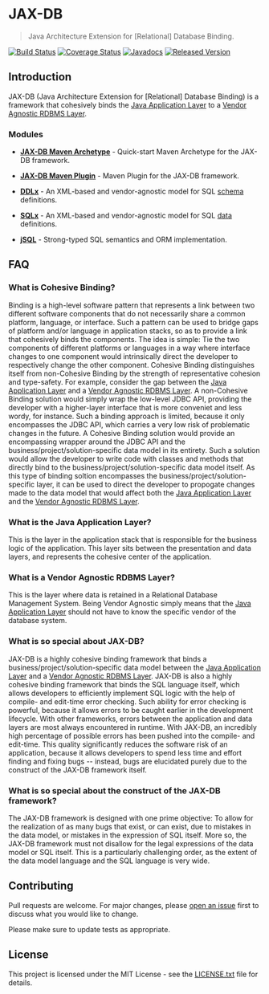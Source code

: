 # JAX-DB

> Java Architecture Extension for [Relational] Database Binding.

[![Build Status](https://travis-ci.org/jaxdb/jaxdb.png)](https://travis-ci.org/jaxdb/jaxdb)
[![Coverage Status](https://coveralls.io/repos/github/jaxdb/jaxdb/badge.svg)](https://coveralls.io/github/jaxdb/jaxdb)
[![Javadocs](https://www.javadoc.io/badge/org.jaxdb/jaxdb.svg)](https://www.javadoc.io/doc/org.jaxdb/jaxdb)
[![Released Version](https://img.shields.io/maven-central/v/org.jaxdb/jaxdb.svg)](https://mvnrepository.com/artifact/org.jaxdb/jaxdb)

## Introduction

JAX-DB (Java Architecture Extension for [Relational] Database Binding) is a framework that cohesively binds the [Java Application Layer](#what-is-the-java-application-layer) to a [Vendor Agnostic RDBMS Layer](#what-is-a-vendor-agnostic-rdbms-layer).

### Modules

* [**<ins>JAX-DB Maven Archetype</ins>**](/jaxdb-maven-archetype) - Quick-start Maven Archetype for the JAX-DB framework.

* [**<ins>JAX-DB Maven Plugin</ins>**](/jaxdb-maven-plugin) - Maven Plugin for the JAX-DB framework.

* [**<ins>DDLx</ins>**](/ddlx) - An XML-based and vendor-agnostic model for SQL <ins>schema</ins> definitions.

* [**<ins>SQLx</ins>**](/sqlx) - An XML-based and vendor-agnostic model for SQL <ins>data</ins> definitions.

* [**<ins>jSQL</ins>**](/jsql) - Strong-typed SQL semantics and ORM implementation.

## FAQ

### What is Cohesive Binding?

Binding is a high-level software pattern that represents a link between two different software components that do not necessarily share a common platform, language, or interface. Such a pattern can be used to bridge gaps of platform and/or language in application stacks, so as to provide a link that cohesively binds the components. The idea is simple: Tie the two components of different platforms or languages in a way where interface changes to one component would intrinsically direct the developer to respectively change the other component. Cohesive Binding distinguishes itself from non-Cohesive Binding by the strength of representative cohesion and type-safety. For example, consider the gap between the [Java Application Layer](#what-is-the-java-application-layer) and a [Vendor Agnostic RDBMS Layer](#what-is-a-vendor-agnostic-rdbms-layer). A non-Cohesive Binding solution would simply wrap the low-level JDBC API, providing the developer with a higher-layer interface that is more conveniet and less wordy, for instance. Such a binding approach is limited, because it only encompasses the JDBC API, which carries a very low risk of problematic changes in the future. A Cohesive Binding solution would provide an encompassing wrapper around the JDBC API and the business/project/solution-specific data model in its entirety. Such a solution would allow the developer to write code with classes and methods that directly bind to the business/project/solution-specific data model itself. As this type of binding soltion encompasses the business/project/solution-specific layer, it can be used to direct the developer to propogate changes made to the data model that would affect both the [Java Application Layer](#what-is-the-java-application-layer) and the [Vendor Agnostic RDBMS Layer](#what-is-a-vendor-agnostic-rdbms-layer).

### What is the Java Application Layer?

This is the layer in the application stack that is responsible for the business logic of the application. This layer sits between the presentation and data layers, and represents the cohesive center of the application.

### What is a Vendor Agnostic RDBMS Layer?

This is the layer where data is retained in a Relational Database Management System. Being Vendor Agnostic simply means that the [Java Application Layer](#what-is-the-java-application-layer) should not have to know the specific vendor of the database system.

### What is so special about JAX-DB?

JAX-DB is a highly cohesive binding framework that binds a business/project/solution-specific data model between the [Java Application Layer](#what-is-the-java-application-layer) and a [Vendor Agnostic RDBMS Layer](#what-is-a-vendor-agnostic-rdbms-layer). JAX-DB is also a highly cohesive binding framework that binds the SQL language itself, which allows developers to efficiently implement SQL logic with the help of compile- and edit-time error checking. Such ability for error checking is powerful, because it allows errors to be caught earlier in the development lifecycle. With other frameworks, errors between the application and data layers are most always encountered in runtime. With JAX-DB, an incredibly high percentage of possible errors has been pushed into the compile- and edit-time. This quality significantly reduces the software risk of an application, because it allows developers to spend less time and effort finding and fixing bugs -- instead, bugs are elucidated purely due to the construct of the JAX-DB framework itself.

### What is so special about the construct of the JAX-DB framework?

The JAX-DB framework is designed with one prime objective: To allow for the realization of as many bugs that exist, or can exist, due to mistakes in the data model, or mistakes in the expression of SQL itself. More so, the JAX-DB framework must not disallow for the legal expressions of the data model or SQL itself. This is a particularly challenging order, as the extent of the data model language and the SQL language is very wide.

## Contributing

Pull requests are welcome. For major changes, please [open an issue](../../issues) first to discuss what you would like to change.

Please make sure to update tests as appropriate.

## License

This project is licensed under the MIT License - see the [LICENSE.txt](LICENSE.txt) file for details.